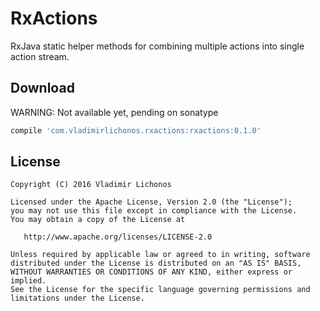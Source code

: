 RxActions
=========

RxJava static helper methods for combining multiple actions into single action stream.

Download
--------

WARNING: Not available yet, pending on sonatype
```groovy
compile 'com.vladimirlichonos.rxactions:rxactions:0.1.0'
```

License
-------

    Copyright (C) 2016 Vladimir Lichonos

    Licensed under the Apache License, Version 2.0 (the "License");
    you may not use this file except in compliance with the License.
    You may obtain a copy of the License at

       http://www.apache.org/licenses/LICENSE-2.0

    Unless required by applicable law or agreed to in writing, software
    distributed under the License is distributed on an "AS IS" BASIS,
    WITHOUT WARRANTIES OR CONDITIONS OF ANY KIND, either express or implied.
    See the License for the specific language governing permissions and
    limitations under the License.





 [rxbinding]: https://github.com/JakeWharton/RxBinding